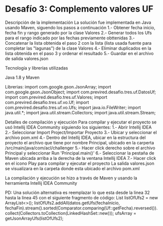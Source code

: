 # Desafío 3: Complemento valores UF
Descripción de la implementación La solución fue implementada en Java usando Maven, siguendo los pasos a continuación 1.- Obtener fecha inicio, fecha fin y rango generado por la clase Valores 2.- Generar todos los Ufs para el rango indicado por las fechas previamente obttenidas 3.- Concatenar la lista obtenida el paso 2 con la lista (lista usada fuente para completar las "lagunas") de la clase Valores 4.- Eliminar duplicados en la lista obtenida en el paso 3 y ordenar el resultado 5.- Guardar en el archivo de salida valores.json

Tecnología y librerías utilizadas

Java 1.8 y Maven

Librerias: 
import com.google.gson.JsonArray; 
import com.google.gson.JsonObject; 
import com.previred.desafio.tres.uf.DatosUf; 
import com.previred.desafio.tres.uf.Valores; 
import com.previred.desafio.tres.uf.vo.Uf; 
import com.previred.desafio.tres.uf.vo.Ufs; 
import java.io.FileWriter; import java.util.*; 
import java.util.stream.Collectors; 
import java.util.stream.Stream;

Detalles de compilación y ejecución Para compilar y ejecutar el proyecto se usó Intellij IDEA Community siguiendo los siguientes: 
1.- Abrir Intellij IDEA 
2.- Seleccionar Import Project/Importar Proyecto 
3.- Ubicar y seleccionar el archivo pom.xml 
4.- Dentro del Intellij IDEA, ubicar en la estructura del proyecto el archivo que tiene por nombre Principal, ubicado en la carperta /src/main/java/com/acl/challenger 
5.- Hacer click derecho sobre el archivo Principal y seleccionar Run 'Principal.main()' 
6.- Seleccionar la pestaña de Maven ubicada arriba a la derecha de la ventana Intellij IDEA 7.- Hacer click en el icono Play para compilar y ejecutar el proyecto
La salida valores.json se visualizara en la carpeta donde esta ubicado el archivo pom.xml

La compilación y ejecución se hizo a través de Maven y usando la herramienta Intellij IDEA Community

PD: Una solución alternativa es reemplazar lo que esta desde la linea 32 hasta la linea 45 con el siguiente fragmento de código: List listOfUfs2 = new ArrayList<>(); listOfUfs2.addAll(datos.getUfs(fechaInicio, fechaFin).stream().sorted(Comparator.comparing(Uf::getFecha).reversed()).collect(Collectors.toCollection(LinkedHashSet::new))); ufsArray = getJsonArrayUfs(listOfUfs2);
